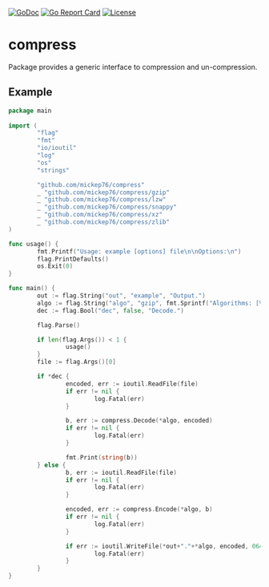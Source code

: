 [![GoDoc](https://godoc.org/github.com/mickep76/compress?status.svg)](https://godoc.org/github.com/mickep76/compress)
[![Go Report Card](https://goreportcard.com/badge/github.com/mickep76/compress)](https://goreportcard.com/report/github.com/mickep76/compress)
[![License](https://img.shields.io/badge/License-Apache%202.0-blue.svg)](https://github.com/mickep76/compress/blob/master/LICENSE)

<!---
[![codecov](https://codecov.io/gh/mickep76/compress/branch/master/graph/badge.svg)](https://codecov.io/gh/mickep76/compress)
[![Build Status](https://travis-ci.org/mickep76/compress.svg?branch=master)](https://travis-ci.org/mickep76/compress)
-->

# compress

Package provides a generic interface to compression and un-compression.

## Example

```go
package main
  
import (
        "flag"
        "fmt"
        "io/ioutil"
        "log"
        "os"
        "strings"

        "github.com/mickep76/compress"
        _ "github.com/mickep76/compress/gzip"
        _ "github.com/mickep76/compress/lzw"
        _ "github.com/mickep76/compress/snappy"
        _ "github.com/mickep76/compress/xz"
        _ "github.com/mickep76/compress/zlib"
)

func usage() {
        fmt.Printf("Usage: example [options] file\n\nOptions:\n")
        flag.PrintDefaults()
        os.Exit(0)
}

func main() {
        out := flag.String("out", "example", "Output.")
        algo := flag.String("algo", "gzip", fmt.Sprintf("Algorithms: [%s].", strings.Join(compress.Algorithms(), ", ")))
        dec := flag.Bool("dec", false, "Decode.")

        flag.Parse()

        if len(flag.Args()) < 1 {
                usage()
        }
        file := flag.Args()[0]

        if *dec {
                encoded, err := ioutil.ReadFile(file)
                if err != nil {
                        log.Fatal(err)
                }

                b, err := compress.Decode(*algo, encoded)
                if err != nil {
                        log.Fatal(err)
                }

                fmt.Print(string(b))
        } else {
                b, err := ioutil.ReadFile(file)
                if err != nil {
                        log.Fatal(err)
                }

                encoded, err := compress.Encode(*algo, b)
                if err != nil {
                        log.Fatal(err)
                }

                if err := ioutil.WriteFile(*out+"."+*algo, encoded, 0644); err != nil {
                        log.Fatal(err)
                }
        }
}
```
